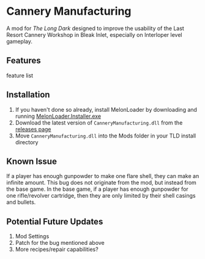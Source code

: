 ﻿# Cannery Manufacturing

A mod for *The Long Dark* designed to improve the usability of the Last Resort Cannery Workshop in Bleak Inlet, especially on Interloper level gameplay.

## Features

feature list

## Installation

1. If you haven't done so already, install MelonLoader by downloading and running [MelonLoader.Installer.exe](https://github.com/HerpDerpinstine/MelonLoader/releases/latest/download/MelonLoader.Installer.exe)
2. Download the latest version of `CanneryManufacturing.dll` from the [releases page](https://github.com/ds5678/CanneryManufacturing/releases)
3. Move `CanneryManufacturing.dll` into the Mods folder in your TLD install directory

## Known Issue

If a player has enough gunpowder to make one flare shell, they can make an infinite amount. This bug does not originate from the mod, but instead from the base game. In the base game, if a player has enough gunpowder for one rifle/revolver cartridge, then they are only limited by their shell casings and bullets.

## Potential Future Updates

1. Mod Settings
2. Patch for the bug mentioned above
3. More recipes/repair capabilities?
